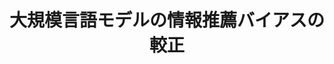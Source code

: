 ---
title: 大規模言語モデルの情報推薦バイアスの較正
proceedings_title: "2024年度 人工知能学会全国大会 (第38回)"
authors:
  - name: 熊谷雄介
    affiliation:
    - 株式会社博報堂DYホールディングス
  - name: "*伊藤郁海"
    affiliation:
      - 東北大学
  - name: "*鴨田豪"
    affiliation:
      - 東北大学
  - name: 横井祥
    affiliation:
      - 東北大学
      - 理化学研究所
year: 2024
month: 5
pages: 3F1-GS-10-03
links:
  - name: "予稿"
    url: "https://www.jstage.jst.go.jp/article/pjsai/JSAI2024/0/JSAI2024_3F1GS1003/_article/-char/ja"
    icon: "fa-regular fa-file"
---